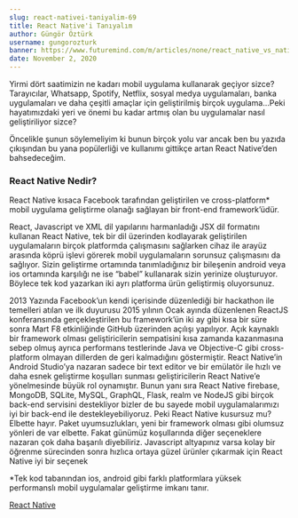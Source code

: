 ```yaml
---
slug: react-nativei-taniyalim-69
title: React Native'i Tanıyalım
author: Güngör Öztürk
username: gungorozturk
banner: https://www.futuremind.com/m/articles/none/react_native_vs_native_apps.png
date: November 2, 2020
---
```


Yirmi dört saatimizin ne kadarı mobil uygulama kullanarak geçiyor sizce? Tarayıcılar, Whatsapp, Spotify, Netflix, sosyal medya uygulamaları, banka uygulamaları ve daha çeşitli amaçlar için geliştirilmiş birçok uygulama...Peki hayatımızdaki yeri ve önemi bu kadar artmış olan bu uygulamalar nasıl geliştiriliyor sizce?

Öncelikle şunun söylemeliyim ki bunun birçok yolu var ancak ben bu yazıda çıkışından bu yana popülerliği ve kullanımı gittikçe artan React Native’den bahsedeceğim.

### React Native Nedir?

React Native kısaca Facebook tarafından geliştirilen ve cross-platform* mobil uygulama geliştirme olanağı sağlayan bir front-end framework’üdür.

React, Javascript ve XML dil yapılarını harmanladığı JSX dil formatını kullanan React Native, tek bir dil üzerinden kodlayarak geliştirilen uygulamaların birçok platformda çalışmasını sağlarken cihaz ile arayüz arasında köprü işlevi görerek mobil uygulamaların sorunsuz çalışmasını da sağlıyor. Sizin geliştirme ortamında tanımladığınız bir bileşenin android veya ios ortamında karşılığı ne ise “babel” kullanarak sizin yerinize oluşturuyor. Böylece tek kod yazarkan iki ayrı platforma ürün geliştirmiş oluyorsunuz.

2013 Yazında Facebook’un kendi içerisinde düzenlediği bir hackathon ile temelleri atılan ve ilk duyurusu 2015 yılının Ocak ayında düzenlenen ReactJS konferansında gerçekleştirilen bu framework’ün iki ay gibi kısa bir süre sonra Mart F8 etkinliğinde GitHub üzerinden açılışı yapılıyor. Açık kaynaklı bir framework olması geliştiricilerin sempatisini kısa zamanda kazanmasına sebep olmuş ayrıca performans testlerinde Java ve Objective-C gibi cross-platform olmayan dillerden de geri kalmadığını göstermiştir. React Native’in Android Studio’ya nazaran sadece bir text editor ve bir emülatör ile hızlı ve daha esnek geliştirme koşulları sunması geliştiricilerin React Native’e yönelmesinde büyük rol oynamıştır. Bunun yanı sıra React Native firebase, MongoDB, SQLite, MySQL, GraphQL, Flask, realm ve NodeJS gibi birçok back-end servisini destekliyor bizler de bu sayede mobil uygulamalarımızı iyi bir back-end ile destekleyebiliyoruz. Peki React Native kusursuz mu? Elbette hayır. Paket uyumsuzlukları, yeni bir framework olması gibi olumsuz yönleri de var elbette. Fakat günümüz koşullarında diğer seçeneklere nazaran çok daha başarılı diyebiliriz. Javascript altyapınız varsa kolay bir öğrenme sürecinden sonra hızlıca ortaya güzel ürünler çıkarmak için React Native iyi bir seçenek

*Tek kod tabanından ios, android gibi farklı platformlara yüksek performanslı mobil uygulamalar geliştirme imkanı tanır.

[React Native](https://reactnative.dev/ "React Native")

